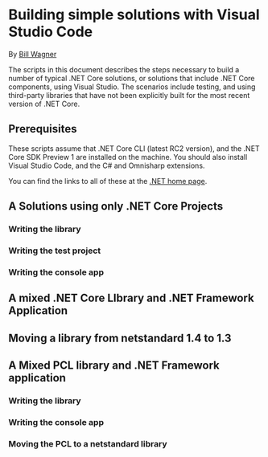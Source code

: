 # Building simple solutions with Visual Studio Code

By [Bill Wagner](https://github.com/BillWagner)

The scripts in this document describes the steps necessary to build a
number of typical .NET Core solutions, or solutions that include .NET
Core components, using Visual Studio. The scenarios include testing,
and using third-party libraries that have not been explicitly built
for the most recent version of .NET Core.

## Prerequisites

These scripts assume that .NET Core CLI (latest RC2 version), and
the .NET Core SDK Preview 1 are installed on the machine. You should
also install Visual Studio Code, and the C# and Omnisharp extensions.

You can find the links to all of these at the [.NET home page](http://dot.net).

## A Solutions using only .NET Core Projects



### Writing the library

### Writing the test project

### Writing the console app

## A mixed .NET Core LIbrary and .NET Framework Application

## Moving a library from netstandard 1.4 to 1.3

## A Mixed PCL library and .NET Framework application

### Writing the library

### Writing the console app

### Moving the PCL to a netstandard library

